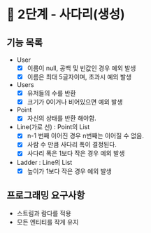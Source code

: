 # 🚀 2단계 - 사다리(생성)
## 기능 목록
- User
  - [x] 이름이 null, 공백 및 빈값인 경우 예외 발생
  - [x] 이름은 최대 5글자이며, 초과시 예외 발생

- Users
  - [x] 유저들의 수를 반환
  - [x] 크기가 0이거나 비어있으면 예외 발생

- Point
  - [x] 자신의 상태를 반환 해야함.

- Line(가로 선) : Point의 List
  - [x] n-1 번째 이어진 경우 n번째는 이어질 수 없음.
  - [x] 사람 수 만큼 사다리 폭이 결정된다.
  - [x] 사다리 폭은 1보다 작은 경우 예외 발생

- Ladder : Line의 List
  - [x] 높이가 1보다 작은 경우 예외 발생

## 프로그래밍 요구사항
- 스트림과 람다를 적용
- 모든 엔티티를 작게 유지